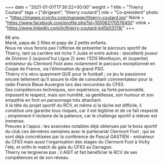 +++
date = "2021-01-01T17:30:22+00:00"
weight = 1
title = "Thierry Coutard"
tags = ["dirigeant", "thierry coutard"]
role = "Co-président"
photo = "https://images.rcvichy.com/manager/thierry-coutard.jpg"
fblink = "https://www.facebook.com/profile.php?id=100062170576450"
inlink = "https://www.linkedin.com/in/thierry-coutard-b45b53178/"
+++

68 ans.  
Marié, papa de 2 filles et papy de 2 petits enfants.  
Nous ne vous ferons pas l'offense de présenter le parcours sportif de Thierry, tant sa carrière est riche !! Juste et entre autres : (excellent) joueur de Division 2 (aujourd'hui Ligue 2) avec l'EDS Montluçon, et (superbe) entraineur du Clermont Foot avec notamment le parcours exceptionnel en Coupe de France, via l'élimination du grand PSG.  
Thierry n'a vécu quasiment QUE pour le football ; ce jeu le passionne encore tellement qu'il assure le rôle de consultant commentateur pour la radio France Bleue Auvergne lors des rencontres du CF63.  
Ses compétences techniques, son expérience, sa forte personnalité, imposent le respect, mais son humilité, sa gentillesse, son humour et son empathie en font un personnage très attachant.  
A la tête du projet sportif du RCV, et même si la tâche est difficile, il constitue une garantie tous risques, car il est légitime et de ce fait respecté ; simplement il réclame de la patience, car le challenge sportif à relever est immense.  
Preuves à l'appui : les avancées notables déjà obtenues par le boss sportif du club ces dernières semaines avec le partenariat Clermont Foot , qui se sont déjà concrétisées par la conférence de Pascal GASTIEN - entraineur du CF63 mais aussi l'organisation des stages du Clermont Foot à Vichy l'été, et enfin le match de gala du CF63 au Darragon.  
Thierry ne tergiverse pas : il AGIT et fait bénéficier le RCV de ses compétences et de son réseau.
